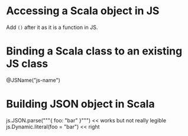 

Accessing a Scala object in JS
==============================

Add `()` after it as it is a function in JS.

Binding a Scala class to an existing JS class
=============================================

@JSName("js-name")

Building JSON object in Scala
=============================

js.JSON.parse("""{ foo: "bar" }""") << works but not really legible
js.Dynamic.literal(foo = "bar") << right